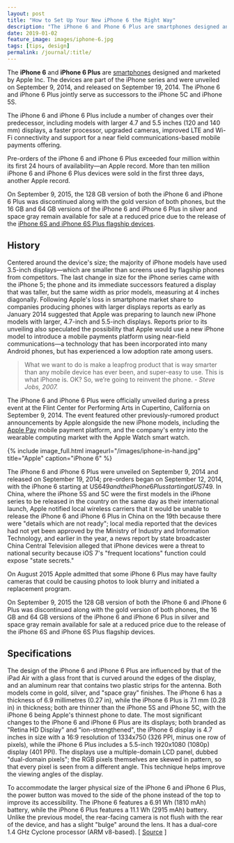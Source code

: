 ```yaml
---
layout: post
title: "How to Set Up Your New iPhone 6 the Right Way"
description: "The iPhone 6 and Phone 6 Plus are smartphones designed and marketed by Apple Inc."
date: 2019-01-02
feature_image: images/iphone-6.jpg
tags: [tips, design]
permalink: /journal/:title/
---
```


The **iPhone 6** and **iPhone 6 Plus** are [smartphones](https://en.wikipedia.org/wiki/Smartphone) designed and marketed by Apple Inc. The devices are part of the iPhone series and were unveiled on September 9, 2014, and released on September 19, 2014. The iPhone 6 and iPhone 6 Plus jointly serve as successors to the iPhone 5C and iPhone 5S.

The iPhone 6 and iPhone 6 Plus include a number of changes over their predecessor, including models with larger 4.7 and 5.5 inches (120 and 140 mm) displays, a faster processor, upgraded cameras, improved LTE and Wi-Fi connectivity and support for a near field communications-based mobile payments offering.

<!--more-->

Pre-orders of the iPhone 6 and iPhone 6 Plus exceeded four million within its first 24 hours of availability—an Apple record. More than ten million iPhone 6 and iPhone 6 Plus devices were sold in the first three days, another Apple record.

On September 9, 2015, the 128 GB version of both the iPhone 6 and iPhone 6 Plus was discontinued along with the gold version of both phones, but the 16 GB and 64 GB versions of the iPhone 6 and iPhone 6 Plus in silver and space gray remain available for sale at a reduced price due to the release of the [iPhone 6S and iPhone 6S Plus flagship devices](https://en.wikipedia.org/wiki/IPhone_6S).

## History

Centered around the device's size; the majority of iPhone models have used 3.5-inch displays—which are smaller than screens used by flagship phones from competitors. The last change in size for the iPhone series came with the iPhone 5; the phone and its immediate successors featured a display that was taller, but the same width as prior models, measuring at 4 inches diagonally. Following Apple's loss in smartphone market share to companies producing phones with larger displays reports as early as January 2014 suggested that Apple was preparing to launch new iPhone models with larger, 4.7-inch and 5.5-inch displays. Reports prior to its unveiling also speculated the possibility that Apple would use a new iPhone model to introduce a mobile payments platform using near-field communications—a technology that has been incorporated into many Android phones, but has experienced a low adoption rate among users.

> What we want to do is make a leapfrog product that is way smarter than any mobile device has ever been, and super-easy to use. This is what iPhone is. OK? So, we’re going to reinvent the phone. <cite>- Steve Jobs, 2007.</cite>

The iPhone 6 and iPhone 6 Plus were officially unveiled during a press event at the Flint Center for Performing Arts in Cupertino, California on September 9, 2014. The event featured other previously-rumored product announcements by Apple alongside the new iPhone models, including the [Apple Pay](https://en.wikipedia.org/wiki/Apple_Pay) mobile payment platform, and the company's entry into the wearable computing market with the Apple Watch smart watch.

{% include image_full.html imageurl="/images/iphone-in-hand.jpg" title="Apple" caption="iPhone 6" %}

The iPhone 6 and iPhone 6 Plus were unveiled on September 9, 2014 and released on September 19, 2014; pre-orders began on September 12, 2014, with the iPhone 6 starting at US$649 and the iPhone 6 Plus starting at US$749. In China, where the iPhone 5S and 5C were the first models in the iPhone series to be released in the country on the same day as their international launch, Apple notified local wireless carriers that it would be unable to release the iPhone 6 and iPhone 6 Plus in China on the 19th because there were "details which are not ready"; local media reported that the devices had not yet been approved by the Ministry of Industry and Information Technology, and earlier in the year, a news report by state broadcaster China Central Television alleged that iPhone devices were a threat to national security because iOS 7's "frequent locations" function could expose "state secrets."

On August 2015 Apple admitted that some iPhone 6 Plus may have faulty cameras that could be causing photos to look blurry and initiated a replacement program.

On September 9, 2015 the 128 GB version of both the iPhone 6 and iPhone 6 Plus was discontinued along with the gold version of both phones, the 16 GB and 64 GB versions of the iPhone 6 and iPhone 6 Plus in silver and space gray remain available for sale at a reduced price due to the release of the iPhone 6S and iPhone 6S Plus flagship devices.

## Specifications

The design of the iPhone 6 and iPhone 6 Plus are influenced by that of the iPad Air with a glass front that is curved around the edges of the display, and an aluminum rear that contains two plastic strips for the antenna. Both models come in gold, silver, and "space gray" finishes. The iPhone 6 has a thickness of 6.9 millimetres (0.27 in), while the iPhone 6 Plus is 7.1 mm (0.28 in) in thickness; both are thinner than the iPhone 5S and iPhone 5C, with the iPhone 6 being Apple's thinnest phone to date. The most significant changes to the iPhone 6 and iPhone 6 Plus are its displays; both branded as "Retina HD Display" and "ion-strengthened", the iPhone 6 display is 4.7 inches in size with a 16:9 resolution of 1334x750 (326 PPI, minus one row of pixels), while the iPhone 6 Plus includes a 5.5-inch 1920x1080 (1080p) display (401 PPI). The displays use a multiple-domain LCD panel, dubbed "dual-domain pixels"; the RGB pixels themselves are skewed in pattern, so that every pixel is seen from a different angle. This technique helps improve the viewing angles of the display.

To accommodate the larger physical size of the iPhone 6 and iPhone 6 Plus, the power button was moved to the side of the phone instead of the top to improve its accessibility. The iPhone 6 features a 6.91 Wh (1810 mAh) battery, while the iPhone 6 Plus features a 11.1 Wh (2915 mAh) battery. Unlike the previous model, the rear-facing camera is not flush with the rear of the device, and has a slight "bulge" around the lens. It has a dual-core 1.4 GHz Cyclone processor (ARM v8-based). [ [Source](https://en.wikipedia.org/wiki/IPhone_6) ]
